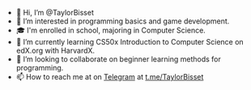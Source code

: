 - 👋 Hi, I’m @TaylorBisset
- 👀 I’m interested in programming basics and game development.
- 🎓 I'm enrolled in school, majoring in Computer Science.
- 🌱 I’m currently learning CS50x Introduction to Computer Science on edX.org with HarvardX.
- 💞️ I’m looking to collaborate on beginner learning methods for programming.
- 📫 How to reach me at on [Telegram](https://telegram.org/ "globally accessible freemium, cross-platform, encrypted, cloud-based and centralized instant messaging service") at [t.me/TaylorBisset](https://t.me/taylorbisset)

<!---
TaylorBisset/TaylorBisset is a ✨ special ✨ repository because its `README.md` (this file) appears on your GitHub profile.
You can click the Preview link to take a look at your changes.
--->
